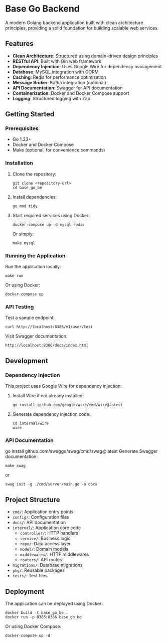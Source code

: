 # Base Go Backend

A modern Golang backend application built with clean architecture principles, providing a solid foundation for building scalable web services.

## Features

- **Clean Architecture**: Structured using domain-driven design principles
- **RESTful API**: Built with Gin web framework
- **Dependency Injection**: Uses Google Wire for dependency management
- **Database**: MySQL integration with GORM
- **Caching**: Redis for performance optimization
- **Message Broker**: Kafka integration (optional)
- **API Documentation**: Swagger for API documentation
- **Containerization**: Docker and Docker Compose support
- **Logging**: Structured logging with Zap

## Getting Started

### Prerequisites

- Go 1.23+
- Docker and Docker Compose
- Make (optional, for convenience commands)

### Installation

1. Clone the repository:
   ```
   git clone <repository-url>
   cd base_go_be
   ```

2. Install dependencies:
   ```
   go mod tidy
   ```

3. Start required services using Docker:
   ```
   docker-compose up -d mysql redis
   ```
   
   Or simply:
   ```
   make mysql
   ```

### Running the Application

Run the application locally:
```
make run
```

Or using Docker:
```
docker-compose up
```

### API Testing

Test a sample endpoint:
```
curl http://localhost:8386/v1/user/test
```

Visit Swagger documentation:
```
http://localhost:8386/docs/index.html
```

## Development

### Dependency Injection

This project uses Google Wire for dependency injection:

1. Install Wire if not already installed:
   ```
   go install github.com/google/wire/cmd/wire@latest
   ```

2. Generate dependency injection code:
   ```
   cd internal/wire
   wire
   ```

### API Documentation
go install github.com/swaggo/swag/cmd/swag@latest
Generate Swagger documentation:
```
make swag
```
or
```
swag init -g ./cmd/server/main.go -o docs
```

## Project Structure

- `cmd/`: Application entry points
- `config/`: Configuration files
- `docs/`: API documentation
- `internal/`: Application core code
  - `controller/`: HTTP handlers
  - `service/`: Business logic
  - `repo/`: Data access layer
  - `model/`: Domain models
  - `middlewares/`: HTTP middlewares
  - `routers/`: API routes
- `migrations/`: Database migrations
- `pkg/`: Reusable packages
- `tests/`: Test files

## Deployment

The application can be deployed using Docker:

```
docker build -t base_go_be .
docker run -p 8386:8386 base_go_be
```

Or using Docker Compose:

```
docker-compose up -d
```